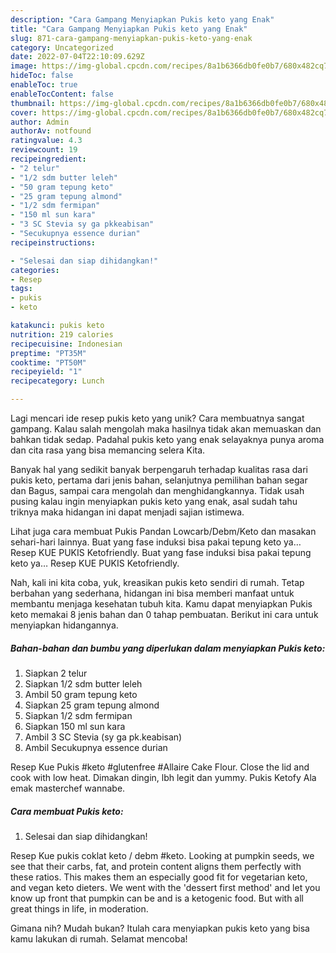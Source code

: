 ```yaml
---
description: "Cara Gampang Menyiapkan Pukis keto yang Enak"
title: "Cara Gampang Menyiapkan Pukis keto yang Enak"
slug: 871-cara-gampang-menyiapkan-pukis-keto-yang-enak
category: Uncategorized
date: 2022-07-04T22:10:09.629Z
image: https://img-global.cpcdn.com/recipes/8a1b6366db0fe0b7/680x482cq70/pukis-keto-foto-resep-utama.jpg
hideToc: false
enableToc: true
enableTocContent: false
thumbnail: https://img-global.cpcdn.com/recipes/8a1b6366db0fe0b7/680x482cq70/pukis-keto-foto-resep-utama.jpg
cover: https://img-global.cpcdn.com/recipes/8a1b6366db0fe0b7/680x482cq70/pukis-keto-foto-resep-utama.jpg
author: Admin
authorAv: notfound
ratingvalue: 4.3
reviewcount: 19
recipeingredient:
- "2 telur"
- "1/2 sdm butter leleh"
- "50 gram tepung keto"
- "25 gram tepung almond"
- "1/2 sdm fermipan"
- "150 ml sun kara"
- "3 SC Stevia sy ga pkkeabisan"
- "Secukupnya essence durian"
recipeinstructions:

- "Selesai dan siap dihidangkan!"
categories:
- Resep
tags:
- pukis
- keto

katakunci: pukis keto 
nutrition: 219 calories
recipecuisine: Indonesian
preptime: "PT35M"
cooktime: "PT50M"
recipeyield: "1"
recipecategory: Lunch

---
```





Lagi mencari ide resep pukis keto yang unik? Cara membuatnya sangat gampang. Kalau salah mengolah maka hasilnya tidak akan memuaskan dan bahkan tidak sedap. Padahal pukis keto yang enak selayaknya punya aroma dan cita rasa yang bisa memancing selera Kita.





Banyak hal yang sedikit banyak berpengaruh terhadap kualitas rasa dari pukis keto, pertama dari jenis bahan, selanjutnya pemilihan bahan segar dan Bagus, sampai cara mengolah dan menghidangkannya. Tidak usah pusing kalau ingin menyiapkan pukis keto yang enak,      asal sudah tahu triknya maka hidangan ini dapat menjadi sajian istimewa.














Lihat juga cara membuat Pukis Pandan Lowcarb/Debm/Keto dan masakan sehari-hari lainnya. Buat yang fase induksi bisa pakai tepung keto ya… Resep KUE PUKIS Ketofriendly. Buat yang fase induksi bisa pakai tepung keto ya… Resep KUE PUKIS Ketofriendly.






Nah, kali ini kita coba, yuk, kreasikan pukis keto sendiri di rumah. Tetap berbahan yang sederhana, hidangan ini bisa memberi manfaat untuk membantu menjaga kesehatan tubuh kita. Kamu dapat menyiapkan Pukis keto memakai 8 jenis bahan dan 0 tahap pembuatan. Berikut ini cara untuk menyiapkan hidangannya.

<!--inarticleads1-->

##### Bahan-bahan dan bumbu yang diperlukan dalam menyiapkan Pukis keto:

1. Siapkan 2 telur
1. Siapkan 1/2 sdm butter leleh
1. Ambil 50 gram tepung keto
1. Siapkan 25 gram tepung almond
1. Siapkan 1/2 sdm fermipan
1. Siapkan 150 ml sun kara
1. Ambil 3 SC Stevia (sy ga pk.keabisan)
1. Ambil Secukupnya essence durian


Resep Kue Pukis #keto #glutenfree #Allaire Cake Flour. Close the lid and cook with low heat. Dimakan dingin, lbh legit dan yummy. Pukis Ketofy Ala emak masterchef wannabe. 

<!--inarticleads2-->

##### Cara membuat Pukis keto:


1. Selesai dan siap dihidangkan!

Resep Kue pukis coklat keto / debm #keto. Looking at pumpkin seeds, we see that their carbs, fat, and protein content aligns them perfectly with these ratios. This makes them an especially good fit for vegetarian keto, and vegan keto dieters. We went with the &#39;dessert first method&#39; and let you know up front that pumpkin can be and is a ketogenic food. But with all great things in life, in moderation. 

Gimana nih? Mudah bukan? Itulah cara menyiapkan pukis keto yang bisa kamu lakukan di rumah. Selamat mencoba!

